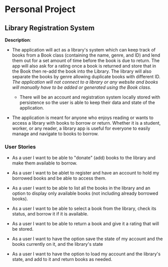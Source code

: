 # Personal Project

## Library Registration System

**Description**:
- The application will act as a library's system which can keep track of books from a 
    Book class (containing the name, genre, and ID)
    and lend them out for a set amount of time before the book is due to return. The app will also
    ask for a rating once a book is returned and store that in the Book then re-add the book into the Library.
    The library will also separate the books by genre allowing duplicate books with different ID. 
    *The application will not connect to a library or any website and books will manually have to be added 
    or generated using the Book class*.
  - There will be an account and registration system locally stored with persistence so the user is able to keep their data and state
    of the application.


- The application is meant for anyone who enjoys reading or wants to access a library with books to borrow or return. 
Whether it is a student, worker, or any reader, a library app is useful for everyone to easily manage 
and navigate to books to borrow.

### User Stories
- As a user I want to be able to "donate" (add) books to the library and make them available to borrow.
- As a user I want to be ablet to register and have an account to hold my borrowed books and be able to access them.
- As a user I want to be able to list all the books in the library and an option to display only available books 
(not including already borrowed books).
- As a user I want to be able to select a book from the library, check its status, and borrow it if it is available.
- As a user I want to be able to return a book and give it a rating that will be stored.

- As a user I want to have the option save the state of my account and the books currently on it, and the library's state
- As a user I want to have the option to load my account and the library's state, and
add to it and return books as needed.
